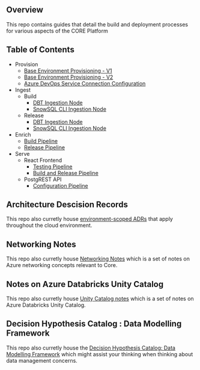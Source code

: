 ## Overview
This repo contains guides that detail the build and deployment processes for various aspects of the CORE Platform

## Table of Contents
* Provision
    * [Base Environment Provisioning - V1](./provision/base_environment/v1/Provision%20Environment.md)
    * [Base Environment Provisioning - V2](./provision/base_environment/v2/Provision%20Environment.md)
    * [Azure DevOps Service Connection Configuration](./provision/base_environment/Service%20Connection%20Configuration.md)
* Ingest
    * Build
        * [DBT Ingestion Node](./ingest/build/Create%20DBT%20Ingestion%20Node%20Build%20Pipeline.md)
        * [SnowSQL CLI Ingestion Node](./ingest/build/Create%20SnowSQL%20CLI%20Ingestion%20Node%20Build%20Pipeline.md)
    * Release
        * [DBT Ingestion Node](./ingest/release/Create%20DBT%20Ingestion%20Node%20Release%20Pipeline.md)
        * [SnowSQL CLI Ingestion Node](./ingest/release/Create%20SnowSQL%20CLI%20Ingestion%20Node%20Release%20Pipeline.md)
* Enrich
    * [Build Pipeline](./enrich/build/Create%20Enrichment%20Node%20Build%20Pipeline.md)
    * [Release Pipeline](./enrich/release/Create%20Enrichment%20Node%20Release%20Pipeline.md)
* Serve
    * React Frontend
        * [Testing Pipeline](./serve/react-frontend/Create%20React%20Frontend%20Testing%20Pipeline.md)
        * [Build and Release Pipeline](./serve/react-frontend/Create%20React%20Build%20And%20Release%20Pipeline.md)
    * PostgREST API
        * [Configuration Pipeline](./serve/postgrest-api/Create%20PostgREST%20API%20Configuration%20Pipeline.md)

## Architecture Descision Records
This repo also curretly house [environment-scoped ADRs](./docs/architectural_decision_records/ADR.md) that apply throughout the cloud environment.

## Networking Notes
This repo also curretly house [Networking Notes](./docs/azure/networking_notes.md) which is a set of notes on Azure networking concepts relevant to Core.

## Notes on Azure Databricks Unity Catalog
This repo also curretly house [Unity Catalog notes](./docs/databricks/unity_catalog.md) which is a set of notes on Azure Databricks Unity Catalog.

## Decision Hypothesis Catalog : Data Modelling Framework
This repo also curretly house the [Decision Hypothesis Catalog: Data Modelling Framework](./docs/decision_hypothesis_catalog/data_modelling/data_modelling_for_enabling_decisions.html) which might assist your thinking when thinking about data management concerns.

